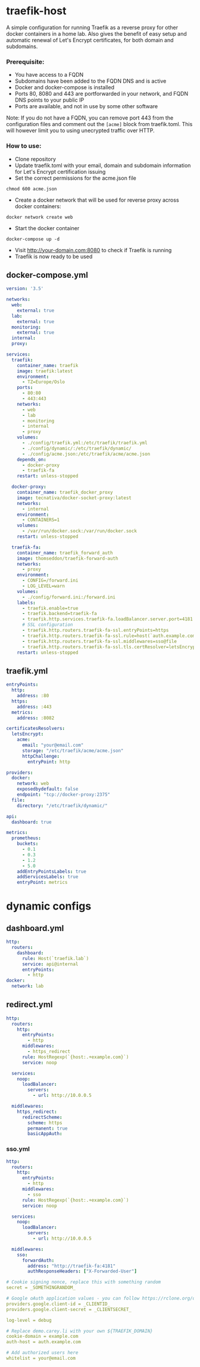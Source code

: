# traefik-host
A simple configuration for running Traefik as a reverse proxy for other docker containers in a home lab.
Also gives the benefit of easy setup and automatic renewal of Let's Encrypt certificates, for both domain and subdomains.

### Prerequisite:
- You have access to a FQDN
- Subdomains have been added to the FQDN DNS and is active
- Docker and docker-compose is installed
- Ports 80, 8080 and 443 are portforwarded in your network, and FQDN DNS points to your public IP
- Ports are available, and not in use by some other software

Note: If you do not have a FQDN, you can remove port 443 from the configuration files and comment out the `[acme]` block from traefik.toml. This will however limit you to using unecrypted traffic over HTTP.

### How to use:
- Clone repository
- Update traefik.toml with your email, domain and subdomain information for Let's Encrypt certification issuing
- Set the correct permissions for the acme.json file
```
chmod 600 acme.json
```
- Create a docker network that will be used for reverse proxy across docker containers:
```
docker network create web
```
- Start the docker container
```
docker-compose up -d
```
- Visit http://your-domain.com:8080 to check if Traefik is running
- Traefik is now ready to be used

## docker-compose.yml

```yaml
version: '3.5'

networks:
  web:
    external: true
  lab:
    external: true
  monitoring:
    external: true
  internal:
  proxy:

services:
  traefik:
    container_name: traefik
    image: traefik:latest
    environment:
      - TZ=Europe/Oslo
    ports:
      - 80:80
      - 443:443
    networks:
      - web
      - lab
      - monitoring
      - internal
      - proxy
    volumes:
      - ./config/traefik.yml:/etc/traefik/traefik.yml
      - ./config/dynamic/:/etc/traefik/dynamic/
      - ./config/acme.json:/etc/traefik/acme/acme.json
    depends_on:
      - docker-proxy
      - traefik-fa
    restart: unless-stopped

  docker-proxy:
    container_name: traefik_docker_proxy
    image: tecnativa/docker-socket-proxy:latest
    networks:
      - internal
    environment:
      - CONTAINERS=1
    volumes:
      - /var/run/docker.sock:/var/run/docker.sock
    restart: unless-stopped

  traefik-fa:
    container_name: traefik_forward_auth
    image: thomseddon/traefik-forward-auth
    networks:
      - proxy
    environment:
      - CONFIG=/forward.ini
      - LOG_LEVEL=warn
    volumes:
      - ./config/forward.ini:/forward.ini
    labels:
      - traefik.enable=true
      - traefik.backend=traefik-fa
      - traefik.http.services.traefik-fa.loadBalancer.server.port=4181
      # SSL configuration
      - traefik.http.routers.traefik-fa-ssl.entryPoints=https
      - traefik.http.routers.traefik-fa-ssl.rule=host(`auth.example.com`)
      - traefik.http.routers.traefik-fa-ssl.middlewares=sso@file
      - traefik.http.routers.traefik-fa-ssl.tls.certResolver=letsEncrypt
    restart: unless-stopped
```

## traefik.yml

```yaml
entryPoints:
  http:
    address: :80
  https:
    address: :443
  metrics:
    address: :8082

certificatesResolvers:
  letsEncrypt:
    acme:
      email: "your@email.com"
      storage: "/etc/traefik/acme/acme.json"
      httpChallenge:
        entryPoint: http

providers:
  docker:
    network: web
    exposedbydefault: false
    endpoint: "tcp://docker-proxy:2375"
  file:
    directory: "/etc/traefik/dynamic/"

api:
  dashboard: true

metrics:
  prometheus:
    buckets:
      - 0.1
      - 0.3
      - 1.2
      - 5.0
    addEntryPointsLabels: true
    addServicesLabels: true
    entryPoint: metrics
```

# dynamic configs

## dashboard.yml

```yaml
http:
  routers:
    dashboard:
      rule: Host(`traefik.lab`)
      service: api@internal
      entryPoints:
        - http
docker:
  network: lab
```


## redirect.yml

```yaml
http:
  routers:
    http:
      entryPoints:
        - http
      middlewares:
        - https_redirect
      rule: HostRegexp(`{host:.+example.com}`)
      service: noop

  services:
    noop:
      loadBalancer:
        servers:
          - url: http://10.0.0.5

  middlewares:
    https_redirect:
      redirectScheme:
        scheme: https
        permanent: true
        basicAppAuth:
```

### sso.yml

```yaml
http:
  routers:
    http:
      entryPoints:
        - http
      middlewares:
        - sso
      rule: HostRegexp(`{host:.+example.com}`)
      service: noop

  services:
    noop:
      loadBalancer:
        servers:
          - url: http://10.0.0.5

  middlewares:
    sso:
      forwardAuth:
        address: "http://traefik-fa:4181"
        authResponseHeaders: ["X-Forwarded-User"]
```

```yaml
# Cookie signing nonce, replace this with something random
secret = _SOMETHINGRANDOM_

# Google oAuth application values - you can follow https://rclone.org/drive/#making-your-own-client-id to make your own
providers.google.client-id = _CLIENTID_
providers.google.client-secret = _CLIENTSECRET_

log-level = debug

# Replace demo.carey.li with your own ${TRAEFIK_DOMAIN}
cookie-domain = example.com
auth-host = auth.example.com

# Add authorized users here
whitelist = your@email.com
```
